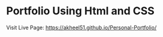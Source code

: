 # Portfolio Using Html and CSS
Visit Live Page: https://akheel51.github.io/Personal-Portfolio/ 

       
